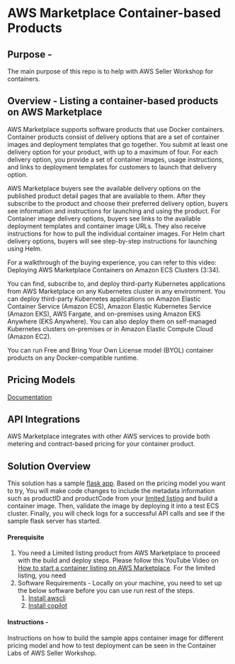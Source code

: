 # AWS Marketplace Container-based Products

## Purpose -
The main purpose of this repo is to help with AWS Seller Workshop for containers.  

## Overview - Listing a container-based products on AWS Marketplace
AWS Marketplace supports software products that use Docker containers. Container products consist of delivery options that are a set of container images and deployment templates that go together. You submit at least one delivery option for your product, with up to a maximum of four. For each delivery option, you provide a set of container images, usage instructions, and links to deployment templates for customers to launch that delivery option.

AWS Marketplace buyers see the available delivery options on the published product detail pages that are available to them. After they subscribe to the product and choose their preferred delivery option, buyers see information and instructions for launching and using the product. For Container image delivery options, buyers see links to the available deployment templates and container image URLs. They also receive instructions for how to pull the individual container images. For Helm chart delivery options, buyers will see step-by-step instructions for launching using Helm.

For a walkthrough of the buying experience, you can refer to this video: Deploying AWS Marketplace Containers on Amazon ECS Clusters (3:34).

You can find, subscribe to, and deploy third-party Kubernetes applications from AWS Marketplace on any Kubernetes cluster in any environment. You can deploy third-party Kubernetes applications on Amazon Elastic Container Service (Amazon ECS), Amazon Elastic Kubernetes Service (Amazon EKS), AWS Fargate, and on-premises using Amazon EKS Anywhere (EKS Anywhere). You can also deploy them on self-managed Kubernetes clusters on-premises or in Amazon Elastic Compute Cloud (Amazon EC2).

You can run Free and Bring Your Own License model (BYOL) container products on any Docker-compatible runtime.

## Pricing Models

[Documentation](https://docs.aws.amazon.com/marketplace/latest/userguide/pricing-container-products.html)

## API Integrations 

AWS Marketplace integrates with other AWS services to provide both metering and contract-based pricing for your container product.

## Solution Overview
This solution has a sample [flask app](https://github.com/pallets/flask). Based on the pricing model you want to try, You will make code changes to include the metadata information such as productID and productCode from your [limited listing](https://docs.aws.amazon.com/marketplace/latest/userguide/container-product-getting-started.html#create-container-product) and build a container image. Then, validate the image by deploying it into a test ECS cluster. Finally, you will check logs for a successful API calls and see if the sample flask server has started.

#### Prerequisite
1) You need a Limited listing product from AWS Marketplace to proceed with the build and deploy steps.
Please follow this YouTube Video on [How to start a container listing on AWS Marketplace](https://www.youtube.com/watch?v=TNhx0RdnGLg). For the limited listing, you need 
2) Software Requirements - Locally on your machine, you need to set up the below software before you can use run rest of the steps.
   1) [Install awscli](https://docs.aws.amazon.com/cli/latest/userguide/getting-started-install.html)
   2) [Install copilot](https://docs.aws.amazon.com/AmazonECS/latest/developerguide/AWS_Copilot.html#copilot-install)

#### Instructions - 
Instructions on how to build the sample apps container image for different pricing model and how to test deployment can be seen in the Container Labs of AWS Seller Workshop.
